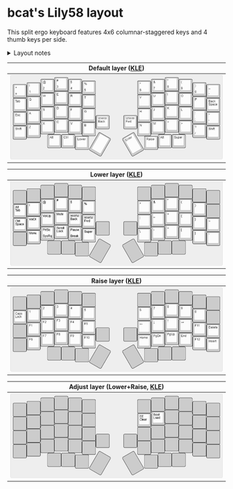 # bcat's Lily58 layout

This split ergo keyboard features 4x6 columnar-staggered keys and 4 thumb keys
per side.

<details>
<summary>Layout notes</summary>

* Based on [split 3x6+3](/layouts/split_3x6_3/bcat) layout. See that page for
  detailed rationale on keymap design.
* There's an optional number row at the top of the keyboard. I am quite used to
  using layers for numbers and symbols, so in practice this goes unused.
* The dedicated Hyphen/Underscore and Equals/Plus keys on the number row are
  placed in the same positions as on the ErgoDox EZ. (There's no real reason for
  this; I just had to do _something_ with those keys.)
* The extra thumb keys on the bottom row are used for a Left Alt key (for easier
  Alt+Tab, Alt+F4, etc.) and a dedicated Super key.
* The harder-to-reach thumb keys below the controllers are bound to browser
  back/forward navigation keys.
</details>

| Default layer ([KLE](http://www.keyboard-layout-editor.com/#/gists/e0eb3af65961e9fd612dcff3ddd88e4f)) |
| :-: |
| ![Layout](layer_default.png) |

| Lower layer ([KLE](http://www.keyboard-layout-editor.com/#/gists/19ad0d3b5d745fbb2818db09740f5a11)) |
| :-: |
| ![Layout](layer_lower.png) |

| Raise layer ([KLE](http://www.keyboard-layout-editor.com/#/gists/912be7955f781cdaf692cc4d4c0b5823)) |
| :-: |
| ![Layout](layer_raise.png) |

| Adjust layer (Lower+Raise, [KLE](http://www.keyboard-layout-editor.com/#/gists/8f6a3f08350a9bbe1d414b22bca4e6c7)) |
| :-: |
| ![Layout](layer_adjust.png) |
